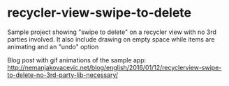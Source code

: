 # recycler-view-swipe-to-delete
Sample project showing "swipe to delete" on a recycler view with no 3rd parties involved. It also include drawing on empty space while items are animating and an "undo" option

Blog post with gif animations of the sample app:
http://nemanjakovacevic.net/blog/english/2016/01/12/recyclerview-swipe-to-delete-no-3rd-party-lib-necessary/
